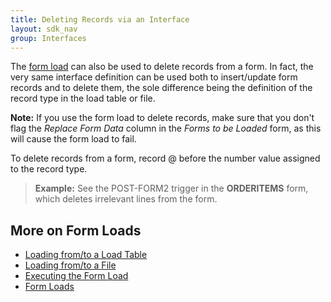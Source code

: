 ```yaml
---
title: Deleting Records via an Interface
layout: sdk_nav
group: Interfaces
---
```


The [form load](Form-Loads ) can also be used to delete
records from a form. In fact, the very same interface definition can be
used both to insert/update form records and to delete them, the sole
difference being the definition of the record type in the load table or
file.

**Note:** If you use the form load to delete records, make sure that you
don't flag the *Replace Form Data* column in the *Forms to be Loaded*
form, as this will cause the form load to fail.


To delete records from a form, record @ before the number value assigned
to the record type.

> **Example:** See the POST-FORM2 trigger in the **ORDERITEMS** form,
> which deletes irrelevant lines from the form.

## More on Form Loads 

-   [Loading from/to a Load
    Table](Loading-from/to-a-Load-Table )
-   [Loading from/to a File](Loading-from/to-a-File )
-   [Executing the Form Load](Executing-the-Form-Load )
-   [Form Loads](Form-Loads )
